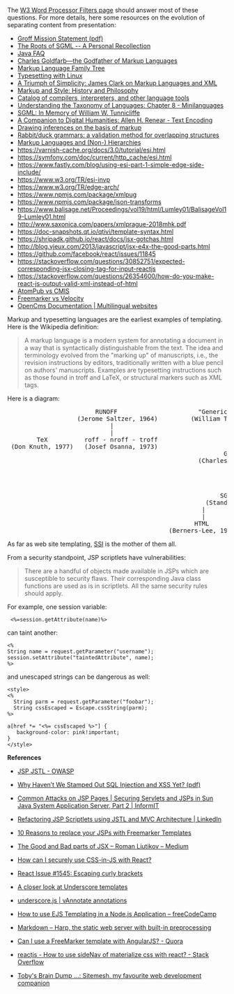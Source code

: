 The [W3 Word Processor Filters page](http://www.w3.org/Tools/Word_proc_filters.html) should answer most of these questions. For more details, here some resources on the evolution of separating content from presentation:

 * [Groff Mission Statement (pdf)](http://www.gnu.org/software/groff/groff-mission-statement.pdf)
 * [The Roots of SGML -- A Personal Recollection](http://www.sgmlsource.com/history/roots.htm)
 * [Java FAQ](http://www.cafeaulait.org/javafaq.html)
 * [Charles Goldfarb—the Godfather of Markup Languages](http://history-computer.com/Internet/Birth/Goldfarb.html)
 * [Markup Language Family Tree](http://www.jkemp.net/blog/2011/04/)
 * [Typesetting with Linux](http://www.antipope.org/charlie/old/linux/shopper/159.typesetting.html)
 * [A Triumph of Simplicity: James Clark on Markup Languages and XML](http://www.drdobbs.com/a-triumph-of-simplicity-james-clark-on-m/184404686)
 * [Markup and Style: History and Philosophy](http://www.cs.sfu.ca/~cameron/Teaching/470/markup1.html)
 * [Catalog of compilers, interpreters, and other language tools](http://www.faqs.org/faqs/compilers/free/part5/)
 * [Understanding the Taxonomy of Languages: Chapter 8 - Minilanguages](http://www.catb.org/esr/writings/taoup/html/ch08s01.html)
 * [SGML: In Memory of William W. Tunnicliffe](http://xml.coverpages.org/tunnicliffe.html)
 * [A Companion to Digital Humanities: Allen H. Renear - Text Encoding](http://www.digitalhumanities.org/companion/view?docId=blackwell/9781405103213/9781405103213.xml&chunk.id=ss1-3-5)
 * [Drawing inferences on the basis of markup](http://conferences.idealliance.org/extreme/html/2002/CMSMcQ01/EML2002CMSMcQ01.html)
 * [Rabbit/duck grammars: a validation method for overlapping structures](http://conferences.idealliance.org/extreme/html/2006/SperbergMcQueen01/EML2006SperbergMcQueen01.html)
 * [Markup Languages and (Non-) Hierarchies](http://xml.coverpages.org/hierarchies.html)
* https://varnish-cache.org/docs/3.0/tutorial/esi.html
* https://symfony.com/doc/current/http_cache/esi.html
* https://www.fastly.com/blog/using-esi-part-1-simple-edge-side-include/
* https://www.w3.org/TR/esi-invp
* https://www.w3.org/TR/edge-arch/
* https://www.npmjs.com/package/xmlpug
* https://www.npmjs.com/package/json-transforms
* https://www.balisage.net/Proceedings/vol19/html/Lumley01/BalisageVol19-Lumley01.html
* http://www.saxonica.com/papers/xmlprague-2018mhk.pdf
* https://doc-snapshots.qt.io/qtivi/template-syntax.html
* https://shripadk.github.io/react/docs/jsx-gotchas.html
* http://blog.vjeux.com/2013/javascript/jsx-e4x-the-good-parts.html
* https://github.com/facebook/react/issues/11845
* https://stackoverflow.com/questions/30852751/expected-corresponding-jsx-closing-tag-for-input-reactjs
* https://stackoverflow.com/questions/26354600/how-do-you-make-react-js-output-valid-xml-instead-of-html
* [AtomPub vs CMIS](https://www.oasis-open.org/committees/download.php/30907/CMIS%20--%20REST%20and%20HTTP%20--%20Dave%20N%20--%201-27-2009.pdf)
* [Freemarker vs Velocity](http://deepak-keswani.blogspot.com/2011/09/freemarker-vs-velocity-ftl-vs-vm.html)
* [OpenCms Documentation | Multilingual websites](https://documentation.opencms.org/opencms-documentation/localization/multilingual-websites/)

Markup and typesetting languages are the earliest examples of templating. Here is the Wikipedia definition:
>A markup language is a modern system for annotating a document in a way that is syntactically distinguishable from the text. The idea and terminology evolved from the "marking up" of manuscripts, i.e., the revision instructions by editors, traditionally written with a blue pencil on authors' manuscripts. Examples are typesetting instructions such as those found in troff and LaTeX, or structural markers such as XML tags.

Here is a diagram:
<pre>
                        RUNOFF                      "Generic Coding"                 "Editorial Structure Tags"
                   (Jerome Saltzer, 1964)         (William Tunnicliffe, 1967)          (Stanley Rice, pre-1970)
                            |                               |                                     |
                            |                               |                                     |
        TeX          roff - nroff - troff                   |-------------------------------------|
 (Don Knuth, 1977)   (Josef Osanna, 1973)                   |
                                                           GML
                                                    (Charles Goldfarb, 1969)
                                                            |                       SCRIBE
                                                            |                   (Brian Reid, 1980)
                                                            |                          |
                                                            |--------------------------|
                                                          SGML
                                                      (Standard, 1980)
                                                     |                |
                                                     |                |
                                                   HTML              XML
                                            (Berners-Lee, 1990)    (Standard, 1998)
</pre>
As far as web site templating, [SSI](http://www.webreference.com/programming/ssi/index.html) is the mother of them all.


From a security standpoint, JSP scriptlets have vulnerabilities:

>There are a handful of objects made available in JSPs which are susceptible to security flaws. Their corresponding Java class functions are used as is in scriptlets. All the same security rules should apply.
 
For example, one session variable:

     <%=session.getAttribute(name)%>

can taint another:

    <% 
    String name = request.getParameter("username");
    session.setAttribute("taintedAttribute", name);
    %>

and unescaped strings can be dangerous as well:

    <style>
    <%
      String parm = request.getParameter("foobar");
      String cssEscaped = Escape.cssString(parm);
    %>

    a[href *= "<%= cssEscaped %>"] {
       background-color: pink!important;
    }
    </style>
  
**References**

* [JSP JSTL - OWASP](https://www.owasp.org/index.php/JSP_JSTL)

* [Why Haven’t We Stamped Out SQL Injection and XSS Yet? (pdf)](https://www.rsaconference.com/writable/presentations/file_upload/asec-f42.pdf)

* [Common Attacks on JSP Pages | Securing Servlets and JSPs in Sun Java System Application Server, Part 2 | InformIT](http://www.informit.com/articles/article.aspx?p=1334089&seqNum=4)

* [Refactoring JSP Scriptlets using JSTL and MVC Architecture | LinkedIn](https://www.linkedin.com/pulse/refactoring-jsp-scriptlets-using-jstl-mvc-amir-boroumand/)

* [10 Reasons to replace your JSPs with Freemarker Templates](https://blog.stackhunter.com/2014/01/17/10-reasons-to-replace-your-jsps-with-freemarker-templates/)

* [The Good and Bad parts of JSX – Roman Liutikov – Medium](https://medium.com/@roman01la/the-good-and-bad-parts-of-jsx-33d01ea5c21f)

* [How can I securely use CSS-in-JS with React?](https://reactarmory.com/answers/how-can-i-use-css-in-js-securely)

* [React Issue #1545: Escaping curly brackets](https://github.com/facebook/react/issues/1545)

* [A closer look at Underscore templates](http://2ality.com/2012/06/underscore-templates.html)

* [underscore.js | vAnnotate annotations](http://www.vannotate.com/examples/underscore.html)

* [How to use EJS Templating in a Node.js Application – freeCodeCamp](https://medium.freecodecamp.org/how-to-use-ejs-templating-in-a-node-js-application-ea9347a96c65)

* [Markdown – Harp, the static web server with built-in preprocessing](http://harpjs.com/docs/development/markdown)

* [Can I use a FreeMarker template with AngularJS? - Quora](https://www.quora.com/Can-I-use-a-FreeMarker-template-with-AngularJS)

* [reactjs - How to use sideNav of materialize css with react? - Stack Overflow](https://stackoverflow.com/questions/48911593/how-to-use-sidenav-of-materialize-css-with-react?rq=1)

* [Toby's Brain Dump ...: Sitemesh, my favourite web development companion](http://tmjee.blogspot.com/2012/11/sitemesh-my-favourite-web-development.html)